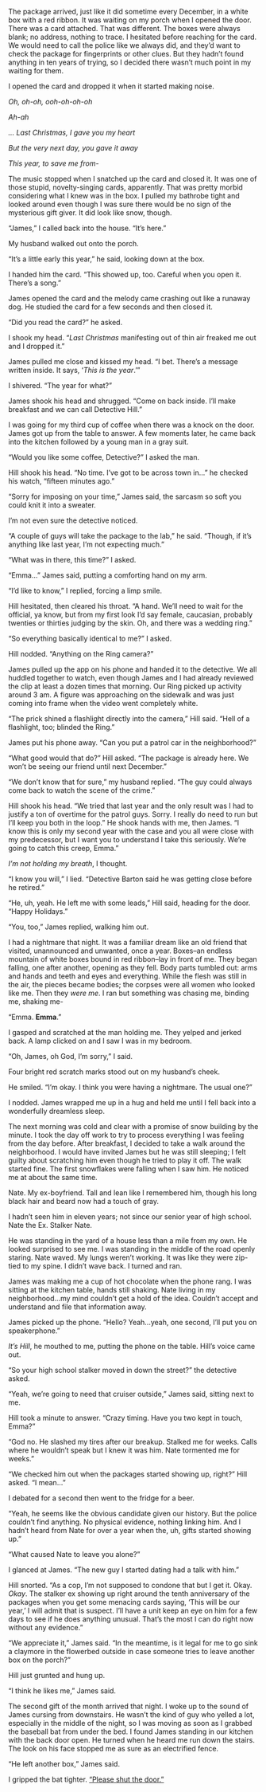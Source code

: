 The package arrived, just like it did sometime every December, in a white box with a red ribbon. It was waiting on my porch when I opened the door. There was a card attached. That was different. The boxes were always blank; no address, nothing to trace. I hesitated before reaching for the card. We would need to call the police like we always did, and they’d want to check the package for fingerprints or other clues. But they hadn’t found anything in ten years of trying, so I decided there wasn’t much point in my waiting for them.

I opened the card and dropped it when it started making noise.

*Oh, oh-oh, ooh-oh-oh-oh*

*Ah-ah*

*… Last Christmas, I gave you my heart*

*But the very next day, you gave it away*

*This year, to save me from-*

The music stopped when I snatched up the card and closed it. It was one of those stupid, novelty-singing cards, apparently. That was pretty morbid considering what I knew was in the box. I pulled my bathrobe tight and looked around even though I was sure there would be no sign of the mysterious gift giver. It did look like snow, though.

“James,” I called back into the house. “It’s here.”

My husband walked out onto the porch.

“It’s a little early this year,” he said, looking down at the box.

I handed him the card. “This showed up, too. Careful when you open it. There’s a song.”

James opened the card and the melody came crashing out like a runaway dog. He studied the card for a few seconds and then closed it.

“Did you read the card?” he asked.

I shook my head. “*Last Christmas* manifesting out of thin air freaked me out and I dropped it.”

James pulled me close and kissed my head. “I bet. There’s a message written inside. It says, ‘*This is the year*.’”

I shivered. “The year for what?”

James shook his head and shrugged. “Come on back inside. I’ll make breakfast and we can call Detective Hill.”

I was going for my third cup of coffee when there was a knock on the door. James got up from the table to answer. A few moments later, he came back into the kitchen followed by a young man in a gray suit.

“Would you like some coffee, Detective?” I asked the man.

Hill shook his head. “No time. I’ve got to be across town in…” he checked his watch, “fifteen minutes ago.”

“Sorry for imposing on your time,” James said, the sarcasm so soft you could knit it into a sweater.

I’m not even sure the detective noticed.

“A couple of guys will take the package to the lab,” he said. “Though, if it’s anything like last year, I’m not expecting much.”

“What was in there, this time?” I asked.

“Emma…” James said, putting a comforting hand on my arm.

“I’d like to know,” I replied, forcing a limp smile.

Hill hesitated, then cleared his throat. “A hand. We’ll need to wait for the official, ya know, but from my first look I’d say female, caucasian, probably twenties or thirties judging by the skin. Oh, and there was a wedding ring.”

“So everything basically identical to me?” I asked.

Hill nodded. “Anything on the Ring camera?”

James pulled up the app on his phone and handed it to the detective. We all huddled together to watch, even though James and I had already reviewed the clip at least a dozen times that morning. Our Ring picked up activity around 3 am. A figure was approaching on the sidewalk and was just coming into frame when the video went completely white.

“The prick shined a flashlight directly into the camera,” Hill said. “Hell of a flashlight, too; blinded the Ring.”

James put his phone away. “Can you put a patrol car in the neighborhood?”

“What good would that do?” Hill asked. “The package is already here. We won’t be seeing our friend until next December.”

“We don’t know that for sure,” my husband replied. “The guy could always come back to watch the scene of the crime.”

Hill shook his head. “We tried that last year and the only result was I had to justify a ton of overtime for the patrol guys. Sorry. I really do need to run but I’ll keep you both in the loop.” He shook hands with me, then James. “I know this is only my second year with the case and you all were close with my predecessor, but I want you to understand I take this seriously. We’re going to catch this creep, Emma.”

*I’m not holding my breath*, I thought.

“I know you will,” I lied. “Detective Barton said he was getting close before he retired.”

“He, uh, yeah. He left me with some leads,” Hill said, heading for the door. “Happy Holidays.”

“You, too,” James replied, walking him out.

I had a nightmare that night. It was a familiar dream like an old friend that visited, unannounced and unwanted, once a year. Boxes–an endless mountain of white boxes bound in red ribbon–lay in front of me. They began falling, one after another, opening as they fell. Body parts tumbled out: arms and hands and teeth and eyes and everything. While the flesh was still in the air, the pieces became bodies; the corpses were all women who looked like me. Then they *were me*. I ran but something was chasing me, binding me, shaking me-

“Emma. **Emma**.”

I gasped and scratched at the man holding me. They yelped and jerked back. A lamp clicked on and I saw I was in my bedroom.

“Oh, James, oh God, I’m sorry,” I said.

Four bright red scratch marks stood out on my husband’s cheek.

He smiled. “I’m okay. I think you were having a nightmare. The usual one?”

I nodded. James wrapped me up in a hug and held me until I fell back into a wonderfully dreamless sleep.

The next morning was cold and clear with a promise of snow building by the minute. I took the day off work to try to process everything I was feeling from the day before. After breakfast, I decided to take a walk around the neighborhood. I would have invited James but he was still sleeping; I felt guilty about scratching him even though he tried to play it off. The walk started fine. The first snowflakes were falling when I saw him. He noticed me at about the same time.

Nate. My ex-boyfriend. Tall and lean like I remembered him, though his long black hair and beard now had a touch of gray.

I hadn’t seen him in eleven years; not since our senior year of high school. Nate the Ex. Stalker Nate.

He was standing in the yard of a house less than a mile from my own. He looked surprised to see me. I was standing in the middle of the road openly staring. Nate waved. My lungs weren’t working. It was like they were zip-tied to my spine. I didn’t wave back. I turned and ran.

James was making me a cup of hot chocolate when the phone rang. I was sitting at the kitchen table, hands still shaking. Nate living in my neighborhood…my mind couldn’t get a hold of the idea. Couldn’t accept and understand and file that information away.

James picked up the phone. “Hello? Yeah…yeah, one second, I’ll put you on speakerphone.”

*It’s Hill*, he mouthed to me, putting the phone on the table. Hill’s voice came out.

“So your high school stalker moved in down the street?” the detective asked.

“Yeah, we’re going to need that cruiser outside,” James said, sitting next to me.

Hill took a minute to answer. “Crazy timing. Have you two kept in touch, Emma?”

“God no. He slashed my tires after our breakup. Stalked me for weeks. Calls where he wouldn’t speak but I knew it was him. Nate tormented me for weeks.”

“We checked him out when the packages started showing up, right?” Hill asked. “I mean…”

I debated for a second then went to the fridge for a beer.

“Yeah, he seems like the obvious candidate given our history. But the police couldn’t find anything. No physical evidence, nothing linking him. And I hadn’t heard from Nate for over a year when the, uh, gifts started showing up.”

“What caused Nate to leave you alone?”

I glanced at James. “The new guy I started dating had a talk with him.”

Hill snorted. “As a cop, I’m not supposed to condone that but I get it. Okay. *Okay*. The stalker ex showing up right around the tenth anniversary of the packages when you get some menacing cards saying, ‘This will be our year,’ I will admit that is suspect. I’ll have a unit keep an eye on him for a few days to see if he does anything unusual. That’s the most I can do right now without any evidence.”

“We appreciate it,” James said. “In the meantime, is it legal for me to go sink a claymore in the flowerbed outside in case someone tries to leave another box on the porch?”

Hill just grunted and hung up.

“I think he likes me,” James said.

The second gift of the month arrived that night. I woke up to the sound of James cursing from downstairs. He wasn’t the kind of guy who yelled a lot, especially in the middle of the night, so I was moving as soon as I grabbed the baseball bat from under the bed. I found James standing in our kitchen with the back door open. He turned when he heard me run down the stairs. The look on his face stopped me as sure as an electrified fence.

“He left another box,” James said.

I gripped the bat tighter. [“Please shut the door.”](https://www.travisbrownwriting.com/)